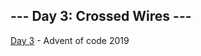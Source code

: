## --- Day 3: Crossed Wires ---

[Day 3](https://adventofcode.com/2019/day/3) - Advent of code 2019
